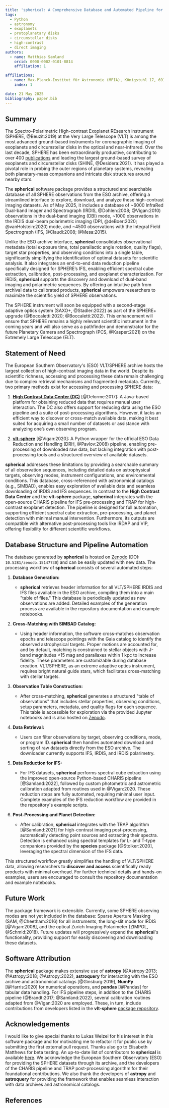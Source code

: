 ```yaml
---
title: 'spherical: A Comprehensive Database and Automated Pipeline for VLT/SPHERE High-Contrast Imaging'
tags:
  - Python
  - astronomy
  - exoplanets
  - protoplanetary disks
  - circumstellar disks
  - high-contrast
  - direct imaging
authors:
  - name: Matthias Samland
    orcid: 0000-0002-0101-8814
    affiliation: 1

affiliations:
  - name: Max-Planck-Institut für Astronomie (MPIA), Königstuhl 17, 69117 Heidelberg, Germany
    index: 1

date: 21 May 2025
bibliography: paper.bib
---
```


## Summary

The Spectro-Polarimetric High-contrast Exoplanet REsearch instrument (SPHERE, @Beuzit:2019) at the Very Large Telescope (VLT) is among the most advanced ground-based instruments for coronagraphic imaging of exoplanets and circumstellar disks in the optical and near-infrared. Over the last decade, SPHERE has been extraordinarily productive, contributing to over 400 [publications](https://telbib.eso.org/) and leading the largest ground-based survey of exoplanets and circumstellar disks (SHINE, @Desidera:2021). It has played a pivotal role in probing the outer regions of planetary systems, revealing both planetary-mass companions and intricate disk structures around nearby stars.

The **spherical** software package provides a structured and searchable database of all SPHERE observations from the ESO archive, offering a streamlined interface to explore, download, and analyze these high-contrast imaging datasets. As of May 2025, it includes a database of \~6000 InfraRed Dual-band Imager and Spectrograph (IRDIS, @Dohlen:2008; @Vigan:2010) observations in the dual-band imaging (DBI) mode, \~1000 observations in the IRDIS dual-beam polarimetric imaging (DPI, @deBoer:2020; @vanHolstein:2020) mode, and \~4500 observations with the Integral Field Spectrograph (IFS, @Claudi:2008; @Mesa:2015).

Unlike the ESO archive interface, **spherical** consolidates observational metadata (total exposure time, total parallactic angle rotation, quality flags), target star properties, and observing conditions into a single table, significantly simplifying the identification of optimal datasets for scientific analysis. It also integrates an end-to-end data reduction pipeline specifically designed for SPHERE’s IFS, enabling efficient spectral cube extraction, calibration, post-processing, and exoplanet characterization. For IRDIS, **spherical** supports the discovery and download of dual-band imaging and polarimetric sequences. By offering an intuitive path from archival data to calibrated products, **spherical** empowers researchers to maximize the scientific yield of SPHERE observations.

The SPHERE instrument will soon be equipped with a second-stage adaptive optics system (SAXO+, @Stadler:2022) as part of the SPHERE+ upgrade (@Boccaletti:2020; @Boccaletti:2022). This enhancement will ensure that SPHERE remains a highly relevant scientific instrument in the coming years and will also serve as a pathfinder and demonstrator for the future Planetary Camera and Spectrograph (PCS, @Kasper:2021) on the Extremely Large Telescope (ELT).

## Statement of Need

The European Southern Observatory's (ESO) VLT/SPHERE archive hosts the largest collection of high-contrast imaging data in the world. Despite its scientific richness, accessing and processing these data remain challenging due to complex retrieval mechanisms and fragmented metadata. Currently, two primary methods exist for accessing and processing SPHERE data:

1. [**High Contrast Data Center (DC)**](https://hc-dc.cnrs.fr/) [@Delorme:2017]: A Java-based platform for obtaining reduced data that requires manual user interaction. The DC also offers support for reducing data using the ESO pipeline and a suite of post-processing algorithms. However, it lacks an efficient way to discover or cross-match available data, making it best suited for acquiring a small number of datasets or assistance with analyzing one’s own observing program.

2. [**vlt-sphere**](https://github.com/avigan/SPHERE) [@Vigan:2020]: A Python wrapper for the official ESO Data Reduction and Handling (DRH, @Pavlov:2008) pipeline, enabling pre-processing of downloaded raw data, but lacking integration with post-processing tools and a structured overview of available datasets.

**spherical** addresses these limitations by providing a searchable summary of all observation sequences, including detailed data on astrophysical targets, observing modes, instrument configurations, and environmental conditions. This database, cross-referenced with astronomical catalogs (e.g., SIMBAD), enables easy exploration of available data and seamless downloading of IRDIS and IFS sequences. In contrast to the **High Contrast Data Center** and the **vlt-sphere** package, **spherical** integrates with the open-source CHARIS pipeline for IFS pre-processing and TRAP for high-contrast exoplanet detection. The pipeline is designed for full automation, supporting efficient spectral cube extraction, pre-processing, and planet detection with minimal manual intervention. Furthermore, its outputs are compatible with alternative post-processing tools like IRDAP and VIP, offering flexibility for different scientific workflows.

## Database Structure and Pipeline Automation

The database generated by **spherical** is hosted on [Zenodo](https://doi.org/10.5281/zenodo.15147730) (DOI: `10.5281/zenodo.15147730`) and can be easily updated with new data. The processing workflow of **spherical** consists of several automated steps:

1. **Database Generation:**

   * **spherical** retrieves header information for all VLT/SPHERE IRDIS and IFS files available in the ESO archive, compiling them into a main "table of files." This database is periodically updated as new observations are added. Detailed examples of the generation process are available in the repository documentation and example notebooks.

2. **Cross-Matching with SIMBAD Catalog:**

   * Using header information, the software cross-matches observation epochs and telescope pointings with the Gaia catalog to identify the observed astrophysical targets. Proper motions are accounted for, and by default, matching is constrained to stellar objects with J-band magnitudes <15 mag and parallaxes within 1 kpc to increase fidelity. These parameters are customizable during database creation. VLT/SPHERE, as an extreme adaptive optics instrument, requires bright natural guide stars, which facilitates cross-matching with stellar targets.

3. **Observation Table Construction:**

   * After cross-matching, **spherical** generates a structured "table of observations" that includes stellar properties, observing conditions, setup parameters, metadata, and quality flags for each sequence. This table is accessible for exploration via the provided Jupyter notebooks and is also hosted on [Zenodo](https://doi.org/10.5281/zenodo.15147730).

4. **Data Retrieval:**

   * Users can filter observations by target, observing conditions, mode, or program ID. **spherical** then handles automated download and sorting of raw datasets directly from the ESO archive. The downloader currently supports IFS, IRDIS, and IRDIS polarimetry.

5. **Data Reduction for IFS:**

   * For IFS datasets, **spherical** performs spectral cube extraction using the improved open-source Python-based CHARIS pipeline [@Samland:2022], followed by custom photometric and astrometric calibration adapted from routines used in @Vigan:2020. These reduction steps are fully automated, requiring minimal user input. Complete examples of the IFS reduction workflow are provided in the repository's example scripts.

6. **Post-Processing and Planet Detection:**

   * After calibration, **spherical** integrates with the TRAP algorithm [@Samland:2021] for high-contrast imaging post-processing, automatically detecting point sources and extracting their spectra. Detection is enhanced using spectral templates for L- and T-type companions provided by the **species** package [@Stolker:2020], leveraging the spectral dimension of the IFS data.

This structured workflow greatly simplifies the handling of VLT/SPHERE data, allowing researchers to **discover and access** scientifically ready products with minimal overhead. For further technical details and hands-on examples, users are encouraged to consult the repository documentation and example notebooks.

## Future Work

The package framework is extensible. Currently, some SPHERE observing modes are not yet included in the database: Sparse Aperture Masking (SAM, @Cheetham:2016) for all instruments, the long-slit mode for IRDIS [@Vigan:2008], and the optical Zurich Imaging Polarimeter (ZIMPOL, @Schmid:2018). Future updates will progressively expand the **spherical**'s functionality, providing support for easily discovering and downloading these datasets.

## Software Attribution

The **spherical** package makes extensive use of **astropy** (@Astropy:2013; @Astropy:2018; @Astropy:2022), **astroquery** for interacting with the ESO archive and astronomical catalogs [@Ginsburg:2019], **NumPy** [@Harris:2020] for numerical operations, and **pandas** [@Pandas] for tabular data handling. For IFS pipeline steps, in addition to the CHARIS pipeline (@Brandt:2017; @Samland:2022), several calibration routines adapted from @Vigan:2020 are employed. These, in turn, include contributions from developers listed in the **vlt-sphere** [package repository](https://github.com/avigan/SPHERE).

## Acknowledgements

I would like to give special thanks to Lukas Welzel for his interest in this software package and for motivating me to refactor it for public use by submitting the first external pull request. Thanks also go to Elisabeth Matthews for beta testing. An up-to-date list of contributors to **spherical** is available [here](https://github.com/m-samland/spherical/graphs/contributors). We acknowledge the European Southern Observatory (ESO) for providing the SPHERE datasets through its archive, and the developers of the CHARIS pipeline and TRAP post-processing algorithm for their foundational contributions. We also thank the developers of **astropy** and **astroquery** for providing the framework that enables seamless interaction with data archives and astronomical catalogs.

## References

